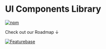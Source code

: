 # UI Components Library

[![npm](https://img.shields.io/npm/v/@doom-ui/core?style=flat-square)](https://www.npmjs.com/package/@doom-ui/core)

Check out our Roadmap ↓

[![Featurebase](https://img.shields.io/badge/Featurebase-Roadmap-green.svg)](https://doomui.featurebase.app/roadmap)
